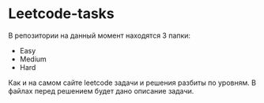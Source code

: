 # Leetcode-tasks

В репозитории на данный момент находятся 3 папки:

- Easy
- Medium
- Hard

Как и на самом сайте leetcode задачи и решения разбиты по уровням.
В файлах перед решением будет дано описание задачи.
